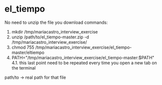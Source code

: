 # el_tiempo
 No need to unzip the file you download
commands: 

1. mkdir /tmp/mariacastro_interview_exercise
2. unzip /path/to/el_tiempo-master.zip -d /tmp/mariacastro_interview_exercise/
3. chmod 755 /tmp/mariacastro_interview_exercise/el_tiempo-master/eltiempo 
4. PATH="/tmp/mariacastro_interview_exercise/el_tiempo-master:$PATH"
  4.1. this last point need to be repeated every time you open a new tab on the terminal

path/to -> real path for that file

